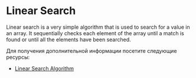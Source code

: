 # Linear Search

Linear search is a very simple algorithm that is used to search for a value in an array. It sequentially checks each element of the array until a match is found or until all the elements have been searched.

Для получения дополнительной информации посетите следующие ресурсы:

- [Linear Search Algorithm](https://www.geeksforgeeks.org/linear-search/)
